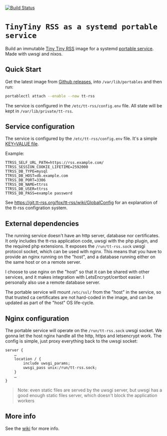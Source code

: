 [![Build Status](https://github.com/gdamjan/tt-rss-service/workflows/Make%20a%20release/badge.svg)](https://github.com/gdamjan/tt-rss-service/actions)

# `TinyTiny RSS as a systemd portable service`

Build an immutable [Tiny Tiny RSS](https://tt-rss.org/) image for a systemd [portable service](https://systemd.io/PORTABLE_SERVICES/).
Made with uwsgi and nixos.

## Quick Start

Get the latest image from [Github releases](https://github.com/gdamjan/tt-rss-service/releases/), into
`/var/lib/portables` and then run:

```sh
portablectl attach --enable --now tt-rss
```

The service is configured in the `/etc/tt-rss/config.env` file.
All state will be kept in `/var/lib/private/tt-rss`.

## Service configuration

The service is configured by the `/etc/tt-rss/config.env` file. It's a simple [KEY=VALUE
file](https://www.freedesktop.org/software/systemd/man/systemd.exec.html#EnvironmentFile=).

Example:
```
TTRSS_SELF_URL_PATH=https://rss.example.com/
TTRSS_SESSION_COOKIE_LIFETIME=2592000
TTRSS_DB_TYPE=mysql
TTRSS_DB_HOST=db.example.com
TTRSS_DB_PORT=3306
TTRSS_DB_NAME=ttrss
TTRSS_DB_USER=ttrss
TTRSS_DB_PASS=example password
```

See https://git.tt-rss.org/fox/tt-rss/wiki/GlobalConfig for an explanation of the tt-rss configration system.

## External dependencies

The running service doesn't have an http server, database nor certificates. It only includes the tt-rss application
code, uwsgi with the php plugin, and the required php extensions. It exposes the `/run/tt-rss.sock` uwsgi
protocol socket, which can be used with nginx. This means that you have
to provide an nginx running on the "host", and a database running either on the same host or on a remote server.

I choose to use nginx on the "host" so that it can be shared with other services, and it makes
integration with LetsEncrypt/certbot easier. I personally also use a remote database server.

The portable service will mount `/etc/ssl/` from the "host" in the service, so that trusted ca certificates
are not hard-coded in the image, and can be updated as part of the "host" OS life-cycle.

## Nginx configuration

The portable service will operate on the `/run/tt-rss.sock` uwsgi socket. We gonna let the host nginx handle
all the http, https and letsencrypt work. The config is simple, just proxy everything back to the uwsgi socket:
```
server {
    …
    location / {
        include uwsgi_params;
        uwsgi_pass unix:/run/tt-rss.sock;
    }
    …
}
```
> Note: even static files are served by the uwsgi server, but uwsgi has a good enough static files server, which doesn't
> block the application workers

## More info

See the [wiki](https://github.com/gdamjan/tt-rss-service/wiki/) for more info.

